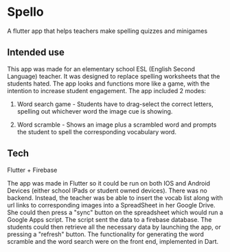 # Spello

A flutter app that helps teachers make spelling quizzes and minigames

## Intended use

This app was made for an elementary school ESL (English Second Language) teacher. It was designed to replace spelling worksheets that the students hated. The app looks and functions more like a game, with the intention to increase student engagement. The app included 2 modes:

1. Word search game - Students have to drag-select the correct letters, spelling out whichever word the image cue is showing.

2. Word scramble - Shows an image plus a scrambled word and prompts the student to spell the corresponding vocabulary word. 

## Tech

Flutter + Firebase

The app was made in Flutter so it could be run on both IOS and Android Devices (either school IPads or student owned devices). There was no backend. Instead, the teacher was be able to insert the vocab list along with url links to corresponding images into a SpreadSheet in her Google Drive. She could then press a "sync" button on the spreadsheet which would run a Google Apps script. The script sent the data to a firebase database. The students could then retrieve all the necessary data by launching the app, or pressing a "refresh" button. The functionality for generating the word scramble and the word search were on the front end, implemented in Dart. 


